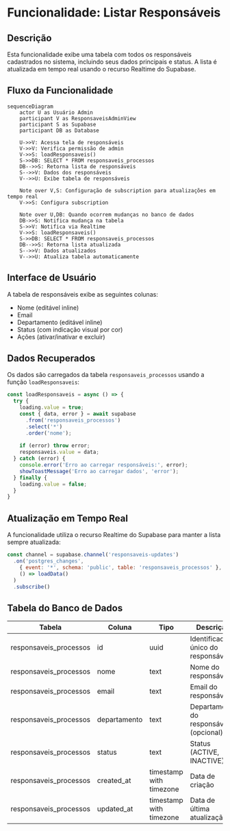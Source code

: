 # Funcionalidade: Listar Responsáveis

## Descrição
Esta funcionalidade exibe uma tabela com todos os responsáveis cadastrados no sistema, incluindo seus dados principais e status. A lista é atualizada em tempo real usando o recurso Realtime do Supabase.

## Fluxo da Funcionalidade
```mermaid
sequenceDiagram
    actor U as Usuário Admin
    participant V as ResponsaveisAdminView
    participant S as Supabase
    participant DB as Database
    
    U->>V: Acessa tela de responsáveis
    V->>V: Verifica permissão de admin
    V->>S: loadResponsaveis()
    S->>DB: SELECT * FROM responsaveis_processos
    DB-->>S: Retorna lista de responsáveis
    S-->>V: Dados dos responsáveis
    V-->>U: Exibe tabela de responsáveis
    
    Note over V,S: Configuração de subscription para atualizações em tempo real
    V->>S: Configura subscription
    
    Note over U,DB: Quando ocorrem mudanças no banco de dados
    DB->>S: Notifica mudança na tabela
    S->>V: Notifica via Realtime
    V->>S: loadResponsaveis()
    S->>DB: SELECT * FROM responsaveis_processos
    DB-->>S: Retorna lista atualizada
    S-->>V: Dados atualizados
    V-->>U: Atualiza tabela automaticamente
```

## Interface de Usuário
A tabela de responsáveis exibe as seguintes colunas:
- Nome (editável inline)
- Email
- Departamento (editável inline)
- Status (com indicação visual por cor)
- Ações (ativar/inativar e excluir)

## Dados Recuperados
Os dados são carregados da tabela `responsaveis_processos` usando a função `loadResponsaveis`:

```javascript
const loadResponsaveis = async () => {
  try {
    loading.value = true;
    const { data, error } = await supabase
      .from('responsaveis_processos')
      .select('*')
      .order('nome');
    
    if (error) throw error;
    responsaveis.value = data;
  } catch (error) {
    console.error('Erro ao carregar responsáveis:', error);
    showToastMessage('Erro ao carregar dados', 'error');
  } finally {
    loading.value = false;
  }
}
```

## Atualização em Tempo Real
A funcionalidade utiliza o recurso Realtime do Supabase para manter a lista sempre atualizada:

```javascript
const channel = supabase.channel('responsaveis-updates')
  .on('postgres_changes', 
    { event: '*', schema: 'public', table: 'responsaveis_processos' }, 
    () => loadData()
  )
  .subscribe()
```

## Tabela do Banco de Dados
| Tabela | Coluna | Tipo | Descrição |
|--------|--------|------|-----------|
| responsaveis_processos | id | uuid | Identificador único do responsável |
| responsaveis_processos | nome | text | Nome do responsável |
| responsaveis_processos | email | text | Email do responsável |
| responsaveis_processos | departamento | text | Departamento do responsável (opcional) |
| responsaveis_processos | status | text | Status (ACTIVE, INACTIVE) |
| responsaveis_processos | created_at | timestamp with timezone | Data de criação |
| responsaveis_processos | updated_at | timestamp with timezone | Data de última atualização |
